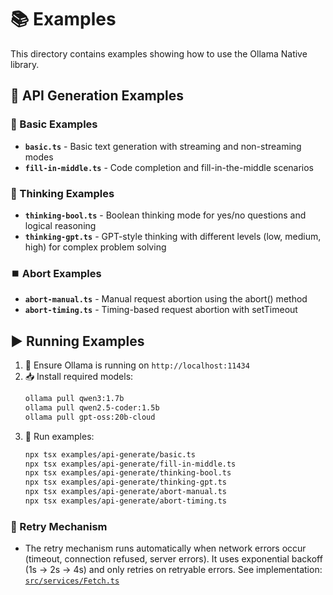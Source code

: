 # 📚 Examples

This directory contains examples showing how to use the Ollama Native library.

## 🚀 API Generation Examples

### 🔧 Basic Examples
- **`basic.ts`** - Basic text generation with streaming and non-streaming modes
- **`fill-in-middle.ts`** - Code completion and fill-in-the-middle scenarios

### 🧠 Thinking Examples
- **`thinking-bool.ts`** - Boolean thinking mode for yes/no questions and logical reasoning
- **`thinking-gpt.ts`** - GPT-style thinking with different levels (low, medium, high) for complex problem solving

### ⏹️ Abort Examples
- **`abort-manual.ts`** - Manual request abortion using the abort() method
- **`abort-timing.ts`** - Timing-based request abortion with setTimeout

## ▶️ Running Examples

1. 🔌 Ensure Ollama is running on `http://localhost:11434`
2. 📥 Install required models:
   ```bash
   ollama pull qwen3:1.7b
   ollama pull qwen2.5-coder:1.5b
   ollama pull gpt-oss:20b-cloud
   ```
3. 🏃 Run examples:
   ```bash
   npx tsx examples/api-generate/basic.ts
   npx tsx examples/api-generate/fill-in-middle.ts
   npx tsx examples/api-generate/thinking-bool.ts
   npx tsx examples/api-generate/thinking-gpt.ts
   npx tsx examples/api-generate/abort-manual.ts
   npx tsx examples/api-generate/abort-timing.ts
   ```

### 🔄 Retry Mechanism

- The retry mechanism runs automatically when network errors occur (timeout, connection refused, server errors). It uses exponential backoff (1s → 2s → 4s) and only retries on retryable errors. See implementation: [`src/services/Fetch.ts`](../src/services/Fetch.ts#L89-L94)